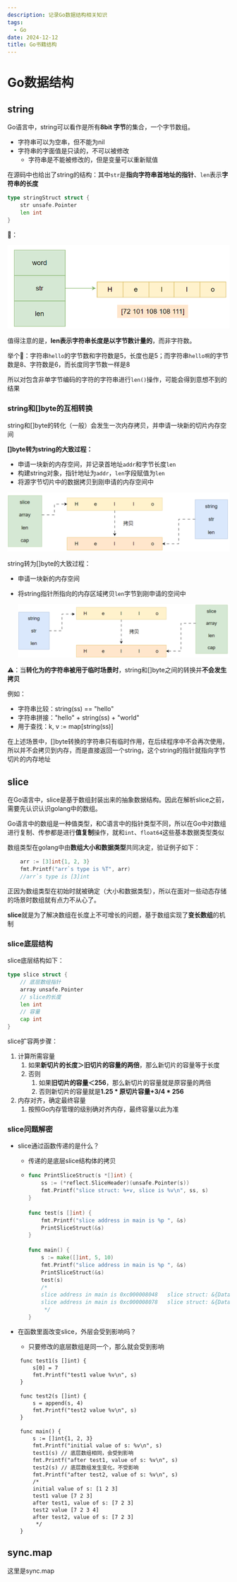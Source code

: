 ```yaml
---
description: 记录Go数据结构相关知识
tags:
  - Go
date: 2024-12-12
title: Go书籍结构
---
```




# Go数据结构

## string

Go语言中，string可以看作是所有**8bit 字节**的集合，一个字节数组。

- 字符串可以为空串，但不能为nil
- 字符串的字面值是只读的，不可以被修改
  - 字符串是不能被修改的，但是变量可以重新赋值

在源码中也给出了string的结构：其中`str`是**指向字符串首地址的指针**、`len`表示**字符串的长度**

```go
type stringStruct struct {
    str unsafe.Pointer
    len int
}
```

🌰：

<img src="https://raw.githubusercontent.com/lyydsheep/pic/main/202410051022321.png" alt="image-20241005102225290" style="zoom:67%;" />

值得注意的是，**len表示字符串长度是以字节数计量的**，而非字符数。

举个🌰：字符串`hello`的字节数和字符数是5，长度也是5；而字符串`hello啊`的字节数是8、字符数是6，而长度同字节数一样是8

所以对包含非单字节编码的字符的字符串进行`len()`操作，可能会得到意想不到的结果

### string和[]byte的互相转换

string和[]byte的转化（一般）会发生一次内存拷贝，并申请一块新的切片内存空间

**[]byte转为string的大致过程：**

- 申请一块新的内存空间，并记录首地址`addr`和字节长度`len`
- 构建string对象，指针地址为`addr`，`len`字段赋值为`len`
- 将源字节切片中的数据拷贝到刚申请的内存空间中

![image-20241005103541446](https://raw.githubusercontent.com/lyydsheep/pic/main/202410051035476.png)

string转为[]byte的大致过程：

- 申请一块新的内存空间

- 将string指针所指向的内存区域拷贝`len`字节到刚申请的空间中

  ![image-20241005103722955](https://raw.githubusercontent.com/lyydsheep/pic/main/202410051037987.png)

⚠️：当**转化为的字符串被用于临时场景时**，string和[]byte之间的转换并**不会发生拷贝**

例如：

- 字符串比较：string(ss) == "hello"
- 字符串拼接："hello" + string(ss) + "world"
- 用于查找：k, v := map[string(ss)]

在上述场景中，[]byte转换的字符串只有临时作用，在后续程序中不会再次使用，所以并不会拷贝到内存，而是直接返回一个string，这个string的指针就指向字节切片的内存地址

## slice

在Go语言中，slice是基于数组封装出来的抽象数据结构。因此在解析slice之前，需要先认识认识golang中的数组。

Go语言中的数组是一种值类型，和C语言中的指针类型不同，所以在Go中对数组进行复制、传参都是进行**值复制**操作，就和`int`、`float64`这些基本数据类型类似

数组类型在golang中由**数组大小和数据类型**共同决定，验证例子如下：

```go
	arr := [3]int{1, 2, 3}
	fmt.Printf("arr`s type is %T", arr)
	//arr`s type is [3]int
```

正因为数组类型在初始时就被确定（大小和数据类型），所以在面对一些动态存储的场景时数组就有点力不从心了。

**slice**就是为了解决数组在长度上不可增长的问题，基于数组实现了**变长数组**的机制

### slice底层结构

slice底层结构如下：

```go
type slice struct {
    // 底层数组指针
    array unsafe.Pointer
    // slice的长度
    len int
    // 容量
    cap int
}
```

slice扩容两步骤：

1. 计算所需容量
   1. 如果**新切片的长度＞旧切片的容量的两倍**，那么新切片的容量等于长度
   2. 否则
      1. 如果**旧切片的容量＜256**，那么新切片的容量就是原容量的两倍
      2. 否则新切片的容量就是**1.25 * 原切片容量+3/4 * 256**
2. 内存对齐，确定最终容量
   1. 按照Go内存管理的级别确对齐内存，最终容量以此为准

### slice问题解密

- slice通过函数传递的是什么？

  - 传递的是底层slice结构体的拷贝

  - ```go
    func PrintSliceStruct(s *[]int) {
    	ss := (*reflect.SliceHeader)(unsafe.Pointer(s))
    	fmt.Printf("slice struct: %+v, slice is %v\n", ss, s)
    }
    
    func test(s []int) {
    	fmt.Printf("slice address in main is %p	", &s)
    	PrintSliceStruct(&s)
    }
    
    func main() {
    	s := make([]int, 5, 10)
    	fmt.Printf("slice address in main is %p	", &s)
    	PrintSliceStruct(&s)
    	test(s)
    	/*
    	slice address in main is 0xc000008048	slice struct: &{Data:824633788048 Len:5 Cap:10}, slice is &[0 0 0 0 0]
    	slice address in main is 0xc000008078	slice struct: &{Data:824633788048 Len:5 Cap:10}, slice is &[0 0 0 0 0]
    	 */
    }
    ```

- 在函数里面改变slice，外层会受到影响吗？

  - 只要修改的底层数组是同一个，那么就会受到影响
```
    func test1(s []int) {
    	s[0] = 7
    	fmt.Printf("test1 value %v\n", s)
    }
    
    func test2(s []int) {
    	s = append(s, 4)
    	fmt.Printf("test2 value %v\n", s)
    }
    
    func main() {
    	s := []int{1, 2, 3}
    	fmt.Printf("initial value of s: %v\n", s)
    	test1(s) // 底层数组相同，会受到影响
    	fmt.Printf("after test1, value of s: %v\n", s)
    	test2(s) // 底层数组发生变化，不受影响
    	fmt.Printf("after test2, value of s: %v\n", s)
    	/*
    	initial value of s: [1 2 3]
    	test1 value [7 2 3]
    	after test1, value of s: [7 2 3]
    	test2 value [7 2 3 4]
    	after test2, value of s: [7 2 3]
    	 */
    }
```
## sync.map

这里是sync.map